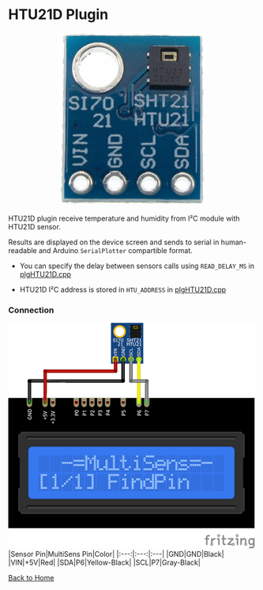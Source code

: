 # HTU21D Plugin
<p align="center"><img src="HTU21D.png"/></p>

HTU21D plugin receive temperature and humidity from I²C module with 
HTU21D sensor.

Results are displayed on the device screen and sends to serial in human-readable and 
Arduino `SerialPlotter` compartible format.

* You can specify the delay between sensors calls using `READ_DELAY_MS` 
  in [plgHTU21D.cpp](/plgHTU21D.cpp)

* HTU21D I²C address is stored in `HTU_ADDRESS` in [plgHTU21D.cpp](/plgHTU21D.cpp)

### Connection
![HTU21DConnection](HTU21D-CONN.png)
|Sensor Pin|MultiSens Pin|Color|
|:---:|:---:|:---|
|GND|GND|Black|
|VIN|+5V|Red|
|SDA|P6|Yellow-Black|
|SCL|P7|Gray-Black|



[Back to Home](/#supported-devices)

